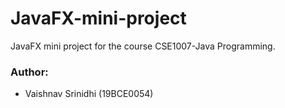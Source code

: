 # JavaFX-mini-project
JavaFX mini project for the course CSE1007-Java Programming.  

### Author:
- Vaishnav Srinidhi (19BCE0054)
